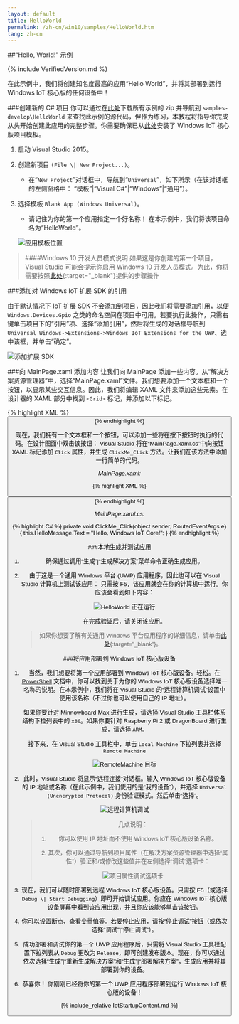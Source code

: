 ```yaml
---
layout: default
title: HelloWorld
permalink: /zh-cn/win10/samples/HelloWorld.htm
lang: zh-cn
---
```


##“Hello, World!” 示例

{% include VerifiedVersion.md %}

在此示例中，我们将创建知名度最高的应用“Hello World”，并将其部署到运行 Windows IoT 核心版的任何设备中！

###创建新的 C\# 项目
你可以通过在[此处](https://github.com/ms-iot/samples/archive/develop.zip)下载所有示例的 zip 并导航到 `samples-develop\HelloWorld` 来查找此示例的源代码，但作为练习，本教程将指导你完成从头开始创建此应用的完整步骤。你需要确保已从[此处](https://visualstudiogallery.msdn.microsoft.com/55b357e1-a533-43ad-82a5-a88ac4b01dec)安装了 Windows IoT 核心版项目模板。

1. 启动 Visual Studio 2015。

1. 创建新项目 `(File \| New Project...)`。
       
    * 在“`New Project`”对话框中，导航到“`Universal`”，如下所示（在该对话框的左侧窗格中： “模板”\|“Visual C\#”\|“Windows”\|“通用”）。
    
1. 选择模板 `Blank App (Windows Universal)`。

    * 请记住为你的第一个应用指定一个好名称！ 在本示例中，我们将该项目命名为“HelloWorld”。

    ![应用模板位置]({{site.baseurl}}/Resources/images/HelloWorld/new-cs-project-dialog.PNG)

> ####Windows 10 开发人员模式说明
> 如果这是你创建的第一个项目，Visual Studio 可能会提示你启用 Windows 10 开发人员模式。为此，你将需要按照[此处](https://msdn.microsoft.com/library/windows/apps/xaml/dn706236.aspx){:target="_blank"}提供的步骤操作

###添加对 Windows IoT 扩展 SDK 的引用

由于默认情况下 IoT 扩展 SDK 不会添加到项目，因此我们将需要添加引用，以便 `Windows.Devices.Gpio` 之类的命名空间在项目中可用。若要执行此操作，只需右键单击项目下的“引用”项、选择“添加引用”，然后将生成的对话框导航到 `Universal Windows->Extensions->Windows IoT Extensions for the UWP`、选中该框，并单击“确定”。

![添加扩展 SDK]({{site.baseurl}}/Resources/images/HelloWorld/Add_IoT_Extension_Reference.PNG)

###向 MainPage.xaml 添加内容
让我们向 MainPage 添加一些内容。从“解决方案资源管理器”中，选择“MainPage.xaml”文件。我们想要添加一个文本框和一个按钮，以显示某些交互信息。因此，我们将编辑 XAML 文件来添加这些元素。在设计器的 XAML 部分中找到 `<Grid>` 标记，并添加以下标记。

{% highlight XML %}
<Grid Background="{ThemeResource ApplicationPageBackgroundThemeBrush}">
    <StackPanel HorizontalAlignment="Center" VerticalAlignment="Center">
    <TextBox x:Name="HelloMessage" Text="Hello, World!" Margin="10" IsReadOnly="True"/>
    <Button x:Name="ClickMe" Content="Click Me!"  Margin="10" HorizontalAlignment="Center"/>
    </StackPanel>
</Grid>
{% endhighlight %}

现在，我们拥有一个文本框和一个按钮，可以添加一些将在按下按钮时执行的代码。在设计图面中双击该按钮： Visual Studio 将在“MainPage.xaml.cs”中向按钮 XAML 标记添加 `Click` 属性，并生成 `ClickMe_Click` 方法。让我们在该方法中添加一行简单的代码。

*MainPage.xaml:*

{% highlight XML %}
<Button x:Name="ClickMe" Content="Click Me!"  Margin="10" HorizontalAlignment="Center" Click="ClickMe_Click"/>
{% endhighlight %}
  
*MainPage.xaml.cs:*

{% highlight C# %}
private void ClickMe_Click(object sender, RoutedEventArgs e)
{
    this.HelloMessage.Text = "Hello, Windows IoT Core!";
}
{% endhighlight %}

###本地生成并测试应用
1. 确保通过调用“生成”\|“生成解决方案”菜单命令正确生成应用。

1. 由于这是一个通用 Windows 平台 \(UWP\) 应用程序，因此也可以在 Visual Studio 计算机上测试该应用： 只需按 F5，该应用就会在你的计算机中运行。你应该会看到如下内容：

    ![HelloWorld 正在运行]({{site.baseurl}}/Resources/images/HelloWorld/HelloWorldAppLocal.PNG)

    在完成验证后，请关闭该应用。
    
    > 如果你想要了解有关通用 Windows 平台应用程序的详细信息，请单击[此处](https://msdn.microsoft.com/library/windows/apps/dn894631.aspx){:target="_blank"}。

###将应用部署到 Windows IoT 核心版设备
1. 当然，我们想要将第一个应用部署到 Windows IoT 核心版设备。轻松。在 [PowerShell]({{site.baseurl}}/{{page.lang}}/win10/samples/PowerShell.htm) 文档中，你可以找到关于为你的 Windows IoT 核心版设备选择唯一名称的说明。在本示例中，我们将在 Visual Studio 的“远程计算机调试”设置中使用该名称（不过你也可以使用自己的 IP 地址）。

    如果你要针对 Minnowboard Max 进行生成，请选择 Visual Studio 工具栏体系结构下拉列表中的 `x86`。如果你要针对 Raspberry Pi 2 或 DragonBoard 进行生成，请选择 `ARM`。

    接下来，在 Visual Studio 工具栏中，单击 `Local Machine` 下拉列表并选择 `Remote Machine`<br/>

    ![RemoteMachine 目标]({{site.baseurl}}/Resources/images/HelloWorld/cs-remote-machine-debugging.png)

1. 此时，Visual Studio 将显示“远程连接”对话框。输入 Windows IoT 核心版设备的 IP 地址或名称（在此示例中，我们使用的是“我的设备”），并选择 `Universal (Unencrypted Protocol)` 身份验证模式。然后单击“选择”。

    ![远程计算机调试]({{site.baseurl}}/Resources/images/HelloWorld/cs-remote-connections.PNG)

    > 几点说明：
    >
    > 1. 你可以使用 IP 地址而不使用 Windows IoT 核心版设备名称。
    >
    > 2. 其次，你可以通过导航到项目属性（在解决方案资源管理器中选择“属性”）验证和/或修改这些值并在左侧选择“调试”选项卡：
    >
    > ![项目属性调试选项卡]({{site.baseurl}}/Resources/images/HelloWorld/cs-debug-project-properties.PNG)

1. 现在，我们可以随时部署到远程 Windows IoT 核心版设备。只需按 F5（或选择 `Debug \| Start Debugging`）即可开始调试应用。你应在 Windows IoT 核心版设备屏幕中看到该应用出现，并且你应该能够单击该按钮。

1. 你可以设置断点、查看变量值等。若要停止应用，请按“停止调试”按钮（或依次选择“调试”\|“停止调试”）。

1. 成功部署和调试你的第一个 UWP 应用程序后，只需将 Visual Studio 工具栏配置下拉列表从 `Debug` 更改为 `Release`，即可创建发布版本。现在，你可以通过依次选择“生成”\|“重新生成解决方案”和“生成”\|“部署解决方案”，生成应用并将其部署到你的设备。

1. 恭喜你！ 你刚刚已经将你的第一个 UWP 应用程序部署到运行 Windows IoT 核心版的设备！

{% include_relative IotStartupContent.md %}
